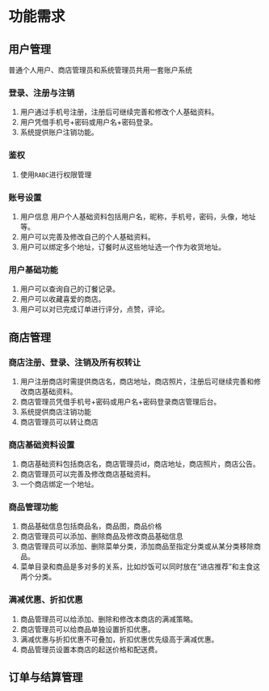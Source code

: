 # 功能需求
## 用户管理
普通个人用户、商店管理员和系统管理员共用一套账户系统
### 登录、注册与注销
1. 用户通过手机号注册，注册后可继续完善和修改个人基础资料。
2. 用户凭借手机号+密码或用户名+密码登录。
3. 系统提供账户注销功能。
### 鉴权
1. 使用`RABC`进行权限管理
###  账号设置
1. 用户信息
用户个人基础资料包括用户名，昵称，手机号，密码，头像，地址等。
2. 用户可以完善及修改自己的个人基础资料。
3. 用户可以绑定多个地址，订餐时从这些地址选一个作为收货地址。
### 用户基础功能
1. 用户可以查询自己的订餐记录。
2. 用户可以收藏喜爱的商店。
3. 用户可以对已完成订单进行评分，点赞，评论。

## 商店管理
### 商店注册、登录、注销及所有权转让
1. 用户注册商店时需提供商店名，商店地址，商店照片，注册后可继续完善和修改商店基础资料。
2. 商店管理员凭借手机号+密码或用户名+密码登录商店管理后台。
3. 系统提供商店注销功能
4. 商店管理员可以转让商店
### 商店基础资料设置
1. 商店基础资料包括商店名，商店管理员id，商店地址，商店照片，商店公告。
2. 商店管理员可以完善及修改商店基础资料。
3. 一个商店绑定一个地址。
### 商品管理功能
1. 商品基础信息包括商品名，商品图，商品价格
2. 商店管理员可以添加、删除商品及修改商品基础信息
3. 商店管理员可以添加、删除菜单分类，添加商品至指定分类或从某分类移除商品。
4. 菜单目录和商品是多对多的关系，比如炒饭可以同时放在“进店推荐”和主食这两个分类。
### 满减优惠、折扣优惠
1. 商品管理员可以给添加、删除和修改本商店的满减策略。
2. 商店管理员可以给商品单独设置折扣优惠。
3. 满减优惠与折扣优惠不可叠加，折扣优惠优先级高于满减优惠。
4. 商品管理员设置本商店的起送价格和配送费。
## 订单与结算管理


<!--stackedit_data:
eyJoaXN0b3J5IjpbLTY1MDQ5Njk5NSwxMTE2NTA3OTY1LDE4MD
k4NjgzMjcsMTMzMDE5NDg5OSwxOTA2NDcwNDkzLDYwMTc4MDc1
MCw0OTM1Mjk0ODMsLTEwNjY1MTU1OTIsLTIwODg3NDY2MTJdfQ
==
-->